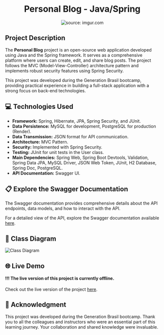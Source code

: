 <div align="center">
  
# Personal Blog - Java/Spring

</div>

<div align="center">
    <img src="https://i.imgur.com/w8tTOuT.png" title="source: imgur.com" />
</div>

## Project Description

The **Personal Blog** project is an open-source web application developed using Java and the Spring framework. It serves as a comprehensive platform where users can create, edit, and share blog posts. The project follows the MVC (Model-View-Controller) architecture pattern and implements robust security features using Spring Security.

This project was developed during the Generation Brasil bootcamp, providing practical experience in building a full-stack application with a strong focus on back-end technologies.

## 💻 Technologies Used

- **Framework:** Spring, Hibernate, JPA, Spring Security, and JUnit.
- **Data Persistence:** MySQL for development, PostgreSQL for production (Render).
- **Data Transmission:** JSON format for API communication.
- **Architecture:** MVC Pattern.
- **Security:** Implemented with Spring Security.
- **Testing:** JUnit for unit tests in the User class.
- **Main Dependencies:** Spring Web, Spring Boot Devtools, Validation, Spring Data JPA, MySQL Driver, JSON Web Token, JUnit, H2 Database, Spring Doc, PostgreSQL.
- **API Documentation:** Swagger UI.

## 📋 Explore the Swagger Documentation

The Swagger documentation provides comprehensive details about the API endpoints, data models, and how to interact with the API.

For a detailed view of the API, explore the Swagger documentation available [here](https://github.com/FelipeAJdev/blog_pessoal-spring/blob/main/blogpessoal_swagger_docs/Projeto%20Blog%20Pessoal.pdf).

## 🔎 Class Diagram

![Class Diagram](https://www.planttext.com/api/plantuml/svg/jLD1JiCm4Bpd5JuQeNoW1rHGBqWz8D4-O6KlmSAnaRsMA8Y-7TknawP4HKXmIRAJyUpiPBFs18v2hnkXmNksmnxOHyDOovHaAxQrfikLH2-S4c0Z-4XE5VZLHe4E-qHLdjZneG37-FgQTKYtMlEhMjmTxYLFcb7z1DnKSJv8Jzq6KkgIdF5iZ-Abu64HbgYHCByPUtqsPS9gS75AKXJqsOY4RsHdY0I2T4Y0ta1if7eip6XZbJFCTV01d4fo--7fDvdiifKQo61iIgDEmSTnwfSOa_c9SZ6bOdWn96Dxd4Sq3Ne2UZJFC8UUBFtr_a0WD1HNnHNBlDotjbEcEil5S42014_k6xzIYom5qEhz0kiygjpYl-CY-u9cWgA7lFfjUpFkTLETpi0r6fd-yYy0)

## 🌐 Live Demo

#### !!! The live version of this project is currently offline.
Check out the live version of the project [here](https://blog-pessoal-react-chi-ten.vercel.app/).

## 🙏 Acknowledgment

This project was developed during the Generation Brasil bootcamp. Thank you to all the colleagues and instructors who were an essential part of this learning journey. Your collaboration and shared knowledge were invaluable.
